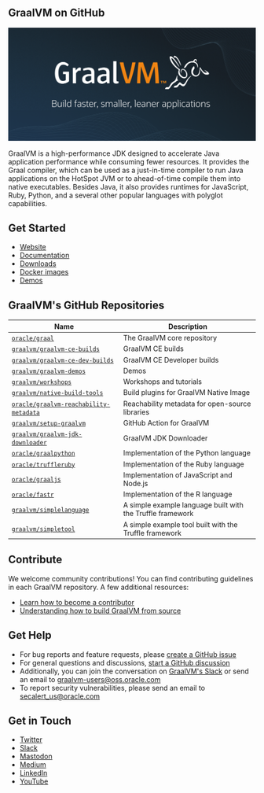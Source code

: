 ## GraalVM on GitHub

![GraalVM banner](https://raw.githubusercontent.com/graalvm/.github/alina-yur-patch-1/github-cover.png "GraalVM on GitHub")

GraalVM is a high-performance JDK designed to accelerate Java application performance while consuming fewer resources. 
It provides the Graal compiler, which can be used as a just-in-time compiler to run Java applications on the HotSpot JVM or to ahead-of-time compile them into native executables. Besides Java, it also provides runtimes for JavaScript, Ruby, Python,  and a several other popular languages with polyglot capabilities.

## Get Started

* [Website](https://www.graalvm.org/)
* [Documentation](https://www.graalvm.org/latest/docs/)
* [Downloads](https://www.graalvm.org/downloads/)
* [Docker images](https://github.com/orgs/graalvm/packages)
* [Demos](https://github.com/graalvm/graalvm-demos)


## GraalVM's GitHub Repositories

Name         | Description
------------ | -------------
[`oracle/graal`](https://github.com/oracle/graal) | The GraalVM core repository
[`graalvm/graalvm-ce-builds`](https://github.com/graalvm/graalvm-ce-builds) | GraalVM CE builds
[`graalvm/graalvm-ce-dev-builds`](https://github.com/graalvm/graalvm-ce-dev-builds) | GraalVM CE Developer builds
[`graalvm/graalvm-demos`](https://github.com/graalvm/graalvm-demos) | Demos
[`graalvm/workshops`](https://github.com/graalvm/workshops) | Workshops and tutorials
[`graalvm/native-build-tools`](https://github.com/graalvm/native-build-tools) | Build plugins for GraalVM Native Image
[`oracle/graalvm-reachability-metadata`](https://github.com/oracle/graalvm-reachability-metadata) | Reachability metadata for open-source libraries
[`graalvm/setup-graalvm`](https://github.com/graalvm/setup-graalvm) | GitHub Action for GraalVM
[`graalvm/graalvm-jdk-downloader`](https://github.com/graalvm/graalvm-jdk-downloader) | GraalVM JDK Downloader
[`oracle/graalpython`](https://github.com/oracle/graalpython) | Implementation of the Python language
[`oracle/truffleruby`](https://github.com/oracle/truffleruby) | Implementation of the Ruby language
[`oracle/graaljs`](https://github.com/oracle/graaljs) | Implementation of JavaScript and Node.js
[`oracle/fastr`](https://github.com/oracle/fastr) | Implementation of the R language
[`graalvm/simplelanguage`](https://github.com/graalvm/simplelanguage) | A simple example language built with the Truffle framework
[`graalvm/simpletool`](https://github.com/graalvm/simpletool) | A simple example tool built with the Truffle framework

## Contribute

We welcome community contributions! You can find contributing guidelines in each GraalVM repository.
A few additional resources:
* [Learn how to become a contributor](https://www.graalvm.org/community/contributors/)
* [Understanding how to build GraalVM from source](https://www.youtube.com/watch?v=3Gh0cz3vjG8)

## Get Help

* For bug reports and feature requests, please [create a GitHub issue](https://github.com/oracle/graal/issues/new/choose)
* For general questions and discussions, [start a GitHub discussion](https://github.com/oracle/graal/discussions/new/choose)
* Additionally, you can join the conversation on [GraalVM's Slack](https://www.graalvm.org/slack-invitation/) or send an email to [graalvm-users@oss.oracle.com](mailto:graalvm-users@oss.oracle.com)
* To report security vulnerabilities, please send an email to [secalert_us@oracle.com](mailto:secalert_us@oracle.com) 

## Get in Touch

* [Twitter](https://twitter.com/graalvm)
* [Slack](https://www.graalvm.org/slack-invitation/)
* [Mastodon](https://mastodon.online/@graalvm)
* [Medium](https://medium.com/graalvm)
* [LinkedIn](https://www.linkedin.com/company/graalvm/)
* [YouTube](https://www.youtube.com/GraalVM)

